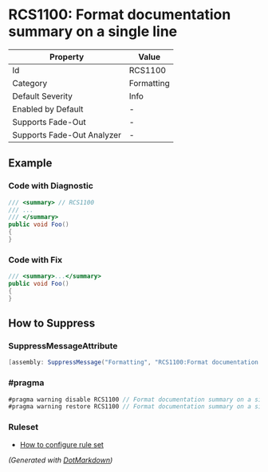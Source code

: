 # RCS1100: Format documentation summary on a single line

| Property                    | Value      |
| --------------------------- | ---------- |
| Id                          | RCS1100    |
| Category                    | Formatting |
| Default Severity            | Info       |
| Enabled by Default          | \-         |
| Supports Fade\-Out          | \-         |
| Supports Fade\-Out Analyzer | \-         |

## Example

### Code with Diagnostic

```csharp
/// <summary> // RCS1100
/// ...
/// </summary>
public void Foo()
{
}
```

### Code with Fix

```csharp
/// <summary>...</summary>
public void Foo()
{
}
```

## How to Suppress

### SuppressMessageAttribute

```csharp
[assembly: SuppressMessage("Formatting", "RCS1100:Format documentation summary on a single line.", Justification = "<Pending>")]
```

### \#pragma

```csharp
#pragma warning disable RCS1100 // Format documentation summary on a single line.
#pragma warning restore RCS1100 // Format documentation summary on a single line.
```

### Ruleset

* [How to configure rule set](../HowToConfigureAnalyzers.md)

*\(Generated with [DotMarkdown](http://github.com/JosefPihrt/DotMarkdown)\)*
